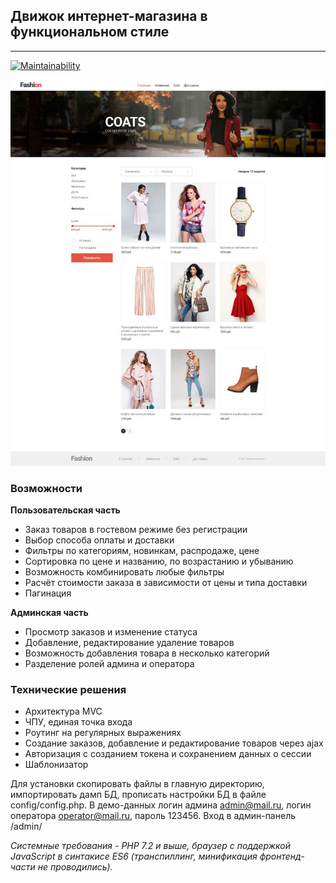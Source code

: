 ## Движок интернет-магазина в функциональном стиле
***
[![Maintainability](https://api.codeclimate.com/v1/badges/61e0a5891d128f9a56d3/maintainability)](https://codeclimate.com/github/avavax/fashion-shop/maintainability)


![Screenshot](screenshot.jpg)

### Возможности

**Пользовательская часть**

* Заказ товаров в гостевом режиме без регистрации
* Выбор способа оплаты и доставки
* Фильтры по категориям, новинкам, распродаже, цене
* Сортировка по цене и названию, по возрастанию и убыванию
* Возможность комбинировать любые фильтры
* Расчёт стоимости заказа в зависимости от цены и типа доставки
* Пагинация

**Админская часть**

* Просмотр заказов и изменение статуса
* Добавление, редактирование удаление товаров
* Возможность добавления товара в несколько категорий
* Разделение ролей админа и оператора

### Технические решения

* Архитектура MVC
* ЧПУ, единая точка входа
* Роутинг на регулярных выражениях
* Создание заказов, добавление и редактирование товаров через ajax
* Авторизация с созданием токена и сохранением данных о сессии
* Шаблонизатор

Для установки скопировать файлы в главную директорию, импортировать дамп БД, прописать настройки БД в файле config/config.php. В демо-данных логин админа admin@mail.ru, логин оператора operator@mail.ru, пароль 123456. Вход в админ-панель /admin/

*Системные требования - PHP 7.2 и выше, браузер с поддержкой JavaScript в синтакисе ES6 (транспиллинг, минификация фронтенд-части не проводились).*